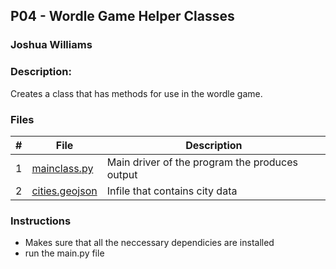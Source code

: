 ## P04 - Wordle Game Helper Classes
### Joshua Williams
### Description:

 Creates a class that has methods for use in the wordle game. 

### Files

|   #   | File            | Description                                        |
| :---: | --------------- | -------------------------------------------------- |
|   1   | [mainclass.py](https://github.com/jbwilliams1006/4553-Spatial-Williams/blob/main/Assignments/P04/mainclass.py)         | Main driver of the program the produces output     |
|   2   | [cities.geojson](https://github.com/jbwilliams1006/4553-Spatial-Williams/blob/main/Assignments/P03/cities.geojson)    | Infile that contains city data                          |

### Instructions

- Makes sure that all the neccessary dependicies are installed 
- run the main.py file 

 


